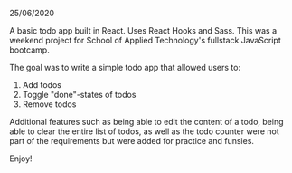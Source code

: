 25/06/2020

A basic todo app built in React. Uses React Hooks and Sass.
This was a weekend project for School of Applied Technology's fullstack JavaScript bootcamp.

The goal was to write a simple todo app that allowed users to:

1. Add todos
2. Toggle "done"-states of todos
3. Remove todos

Additional features such as being able to edit the content of a todo, being able to clear the entire list of todos, as well as the todo counter were not part of the requirements but were added for practice and funsies.

Enjoy!
